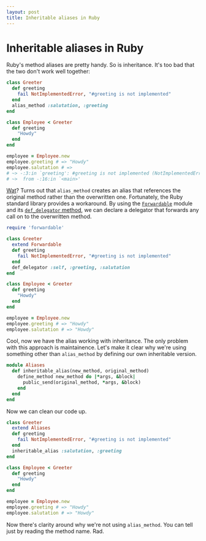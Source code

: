 ```yaml
---
layout: post
title: Inheritable aliases in Ruby
---
```

# Inheritable aliases in Ruby

Ruby's method aliases are pretty handy. So is inheritance. It's too bad that the two don't work well together:

``` ruby
class Greeter
  def greeting
    fail NotImplementedError, "#greeting is not implemented"
  end
  alias_method :salutation, :greeting
end

class Employee < Greeter
  def greeting
    "Howdy"
  end
end

employee = Employee.new
employee.greeting # => "Howdy"
employee.salutation # => 
# ~> -:3:in `greeting': #greeting is not implemented (NotImplementedError)
# ~>  from -:16:in `<main>'
```

[Wat](https://www.destroyallsoftware.com/talks/wat)? Turns out that `alias_method` creates an alias that references the original method rather than the overwritten one. Fortunately, the Ruby standard library provides a workaround. By using the [`Forwardable`](http://www.ruby-doc.org/stdlib-2.1.0/libdoc/forwardable/rdoc/Forwardable.html) module and its [`def_delegator` method](http://www.ruby-doc.org/stdlib-2.1.0/libdoc/forwardable/rdoc/Forwardable.html#method-i-def_delegator), we can declare a delegator that forwards any call on to the overwritten method.

``` ruby
require 'forwardable'

class Greeter
  extend Forwardable
  def greeting
    fail NotImplementedError, "#greeting is not implemented"
  end
  def_delegator :self, :greeting, :salutation
end

class Employee < Greeter
  def greeting
    "Howdy"
  end
end

employee = Employee.new
employee.greeting # => "Howdy"
employee.salutation # => "Howdy"
```

Cool, now we have the alias working with inheritance. The only problem with this approach is maintainence. Let's make it clear why we're using something other than `alias_method` by defining our own inheritable version.

``` ruby
module Aliases
  def inheritable_alias(new_method, original_method)
    define_method new_method do |*args, &block|
      public_send(original_method, *args, &block)
    end
  end
end
```

Now we can clean our code up.

``` ruby
class Greeter
  extend Aliases
  def greeting
    fail NotImplementedError, "#greeting is not implemented"
  end
  inheritable_alias :salutation, :greeting
end

class Employee < Greeter
  def greeting
    "Howdy"
  end
end

employee = Employee.new
employee.greeting # => "Howdy"
employee.salutation # => "Howdy"
```

Now there's clarity around why we're not using `alias_method`. You can tell just by reading the method name. Rad.
